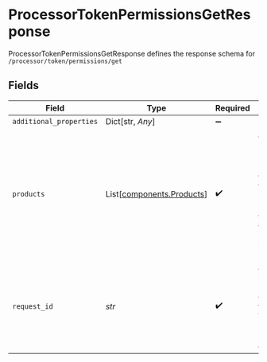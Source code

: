 # ProcessorTokenPermissionsGetResponse

ProcessorTokenPermissionsGetResponse defines the response schema for `/processor/token/permissions/get`


## Fields

| Field                                                                                                                                                                 | Type                                                                                                                                                                  | Required                                                                                                                                                              | Description                                                                                                                                                           |
| --------------------------------------------------------------------------------------------------------------------------------------------------------------------- | --------------------------------------------------------------------------------------------------------------------------------------------------------------------- | --------------------------------------------------------------------------------------------------------------------------------------------------------------------- | --------------------------------------------------------------------------------------------------------------------------------------------------------------------- |
| `additional_properties`                                                                                                                                               | Dict[str, *Any*]                                                                                                                                                      | :heavy_minus_sign:                                                                                                                                                    | N/A                                                                                                                                                                   |
| `products`                                                                                                                                                            | List[[components.Products](../../models/shared/products.md)]                                                                                                          | :heavy_check_mark:                                                                                                                                                    | A list of products the processor token should have access to. An empty list means that the processor has access to all available products, including future products. |
| `request_id`                                                                                                                                                          | *str*                                                                                                                                                                 | :heavy_check_mark:                                                                                                                                                    | A unique identifier for the request, which can be used for troubleshooting. This identifier, like all Plaid identifiers, is case sensitive.                           |